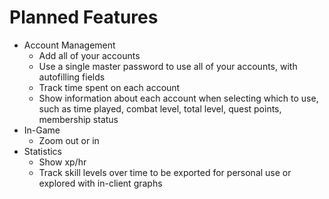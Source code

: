 # Planned Features
* Account Management
  * Add all of your accounts
  * Use a single master password to use all of your accounts, with autofilling fields
  * Track time spent on each account
  * Show information about each account when selecting which to use, such as time played, combat level, total level, quest points, membership status
* In-Game
  * Zoom out or in
* Statistics
  * Show xp/hr
  * Track skill levels over time to be exported for personal use or explored with in-client graphs
